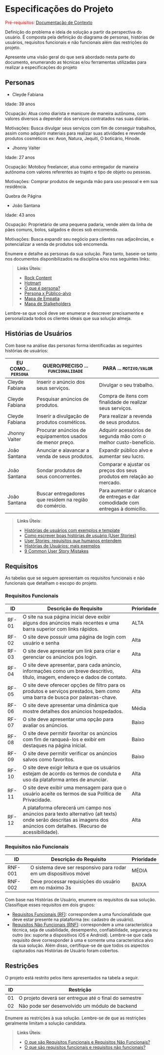 # Especificações do Projeto

<span style="color:red">Pré-requisitos: <a href="1-Documentação de Contexto.md"> Documentação de Contexto</a></span>

Definição do problema e ideia de solução a partir da perspectiva do usuário. É composta pela definição do  diagrama de personas, histórias de usuários, requisitos funcionais e não funcionais além das restrições do projeto.

Apresente uma visão geral do que será abordado nesta parte do documento, enumerando as técnicas e/ou ferramentas utilizadas para realizar a especificações do projeto

## Personas

- Cleyde Fabiana 

 Idade: 39 anos 

Ocupação: Atua como diarista e manicure de maneira autônoma, com valores diversos a depender dos serviços contratados nas suas diárias. 

Motivações: Busca divulgar seus serviços com fim de conseguir trabalhos, assim como adquirir materiais para realizar suas atividades e revende produtos cosméticos ex: Avon, Natura, Jequiti, O boticário, Hinode. 

 - Jhonny Valter  

 Idade: 27 anos 

Ocupação: Motoboy freelancer, atua como entregador de maneira autônoma com valores referentes ao trajeto e tipo de objeto ou pessoas. 

Motivações: Comprar produtos de segunda mão para uso pessoal e em sua residência. 

Quebra de Página
 

- João Santana  

 Idade: 43 anos 

Ocupação: Proprietário de uma pequena padaria, vende além da linha de pães comuns, bolos, salgados e doces sob encomenda. 

Motivações: Busca expandir seu negócio para clientes nas adjacências, e potencializar a venda de produtos sob encomenda. 

Enumere e detalhe as personas da sua solução. Para tanto, baseie-se tanto nos documentos disponibilizados na disciplina e/ou nos seguintes links:

> **Links Úteis**:
> - [Rock Content](https://rockcontent.com/blog/personas/)
> - [Hotmart](https://blog.hotmart.com/pt-br/como-criar-persona-negocio/)
> - [O que é persona?](https://resultadosdigitais.com.br/blog/persona-o-que-e/)
> - [Persona x Público-alvo](https://flammo.com.br/blog/persona-e-publico-alvo-qual-a-diferenca/)
> - [Mapa de Empatia](https://resultadosdigitais.com.br/blog/mapa-da-empatia/)
> - [Mapa de Stalkeholders](https://www.racecomunicacao.com.br/blog/como-fazer-o-mapeamento-de-stakeholders/)
>
Lembre-se que você deve ser enumerar e descrever precisamente e personalizada todos os clientes ideais que sua solução almeja.

## Histórias de Usuários

Com base na análise das personas forma identificadas as seguintes histórias de usuários:

|EU COMO... `PERSONA`| QUERO/PRECISO ... `FUNCIONALIDADE`                        |PARA ... `MOTIVO/VALOR`                 |
|--------------------|------------------------------------                       |----------------------------------------|
|Cleyde Fabiana      | Inserir o anúncio dos seus serviços.                      | Divulgar o seu trabalho.             |
|Cleyde Fabiana      | Pesquisar anúncios de produtos.                           | Compra de itens com finalidade de realizar seus serviços.|
|Cleyde Fabiana      | Inserir a divulgação de produtos cosméticos.              | Para realizar a revenda de seus produtos.
|Jhonny Valter       | Procurar anúncios de equipamentos usados de menor preço.  | Adquirir acessórios de segunda mão com o melhor custo-benefício. 
|João Santana        | Anunciar e alavancar a venda de seus produtos.            | Expandir público alvo e aumentar seu lucro.   
|João Santana        | Sondar produtos de seus concorrentes.                     | Comparar e ajustar os preços dos seus produtos em relação ao mercado. 
|João Santana        | Buscar entregadores que residem na região do comércio.    | Para aumentar o alcance de entregas e dar comodidade com entregas à domicílio.



> **Links Úteis**:
> - [Histórias de usuários com exemplos e template](https://www.atlassian.com/br/agile/project-management/user-stories)
> - [Como escrever boas histórias de usuário (User Stories)](https://medium.com/vertice/como-escrever-boas-users-stories-hist%C3%B3rias-de-usu%C3%A1rios-b29c75043fac)
> - [User Stories: requisitos que humanos entendem](https://www.luiztools.com.br/post/user-stories-descricao-de-requisitos-que-humanos-entendem/)
> - [Histórias de Usuários: mais exemplos](https://www.reqview.com/doc/user-stories-example.html)
> - [9 Common User Story Mistakes](https://airfocus.com/blog/user-story-mistakes/)

## Requisitos

As tabelas que se seguem apresentam os requisitos funcionais e não funcionais que detalham o escopo do projeto.

### Requisitos Funcionais

|ID    | Descrição do Requisito                                                                                                           | Prioridade |
|------|-----------------------------------------|----|
|RF-01 | O site na sua página inicial deve exibir alguns dos anúncios mais recentes e uma barra superior com links rápidos.               | ALTA  | 
|RF-02 | O site deve possuir uma página de login com usuário e senha                                                                      | Alta  |
|RF-03 | O site deve apresentar um link para criar e gerenciar os anúncios pós login.                                                     | Alta  |
|RF-04 | O site deve apresentar, para cada anúncio, informações como um breve descritivo, título, imagem, endereço e dados de contato.    | Alta  |
|RF-05 | O site deve oferecer opções de filtro para os produtos e serviços prestados, bem como uma barra de busca por palavras-chave.     | Alta  |
|RF-06 | O site deve apresentar uma dinâmica que mostre detalhes dos anúncios hospedados.                                                 | Média |
|RF-07 | O site deve apresentar uma opção para avaliar os anúncios.                                                                       | Baixo |
|RF-08 | O site deve permitir favoritar os anúncios com fim de ranqueá-los e exibir em destaques na página inicial.                       | Baixo |
|RF-09 | O site deve permitir verificar os anúncios salvos como favoritos.                                                                | Baixo |
|RF-10 | O site deve exigir leitura e que os usuários estejam de acordo os termos de conduta e uso da plataforma antes de anunciar.       | Alta  |
|RF-11 | O site deve exibir uma mensagem para que o usuário aceite os termos de sua Política de Privacidade.                              | Alta  |
|RF-12 | A plataforma oferecerá um campo nos anúncios para texto alternativo (alt texts) onde serão descritas as imagens dos anúncios com detalhes. (Recurso de acessibilidade).                                                                                                                          | Alta  |
### Requisitos não Funcionais

|ID     | Descrição do Requisito  |Prioridade |
|-------|-------------------------|----|
|RNF-001| O sistema deve ser responsivo para rodar em um dispositivos móvel | MÉDIA | 
|RNF-002| Deve processar requisições do usuário em no máximo 3s |  BAIXA | 

Com base nas Histórias de Usuário, enumere os requisitos da sua solução. Classifique esses requisitos em dois grupos:

- [Requisitos Funcionais
 (RF)](https://pt.wikipedia.org/wiki/Requisito_funcional):
 correspondem a uma funcionalidade que deve estar presente na
  plataforma (ex: cadastro de usuário).
- [Requisitos Não Funcionais
  (RNF)](https://pt.wikipedia.org/wiki/Requisito_n%C3%A3o_funcional):
  correspondem a uma característica técnica, seja de usabilidade,
  desempenho, confiabilidade, segurança ou outro (ex: suporte a
  dispositivos iOS e Android).
Lembre-se que cada requisito deve corresponder à uma e somente uma
característica alvo da sua solução. Além disso, certifique-se de que
todos os aspectos capturados nas Histórias de Usuário foram cobertos.

## Restrições

O projeto está restrito pelos itens apresentados na tabela a seguir.

|ID| Restrição                                             |
|--|-------------------------------------------------------|
|01| O projeto deverá ser entregue até o final do semestre |
|02| Não pode ser desenvolvido um módulo de backend        |


Enumere as restrições à sua solução. Lembre-se de que as restrições geralmente limitam a solução candidata.

> **Links Úteis**:
> - [O que são Requisitos Funcionais e Requisitos Não Funcionais?](https://codificar.com.br/requisitos-funcionais-nao-funcionais/)
> - [O que são requisitos funcionais e requisitos não funcionais?](https://analisederequisitos.com.br/requisitos-funcionais-e-requisitos-nao-funcionais-o-que-sao/)
